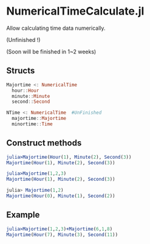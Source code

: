 # NumericalTimeCalculate.jl
Allow calculating time data numerically.

(Unfinished !)

(Soon will be finished in 1~2 weeks)

## Structs

```julia
Majortime <: NumericalTime
  hour::Hour
  minute::Minute
  second::Second

NTime <: NumericalTime	#UnFinished
  majortime::Majortime
  minortime::Time
```

## Construct methods

```julia
julia>Majortime(Hour(1), Minute(2), Second(3))
Majortime(Hour(1), Minute(2), Second(3))

julia>Majortime(1,2,3)
Majortime(Hour(1), Minute(2), Second(3))

julia> Majortime(1,2)
Majortime(Hour(0), Minute(1), Second(2))
```

## Example

```julia
julia>Majortime(1,2,3)+Majortime(6,1,8)
Majortime(Hour(7), Minute(3), Second(11))
```

